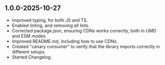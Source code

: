 ## 1.0.0-2025-10-27

* Improved typing, for both JS and TS.
* Enabled linting, and removing all lints.
* Corrected package.json, ensuring CDNs works correctly, both in UMD and ESM modes.
* Improved README.md, including how to use CDNs.
* Created "canary consumer" to verify that the library imports correctly in different setups.
* Started Changelog.
